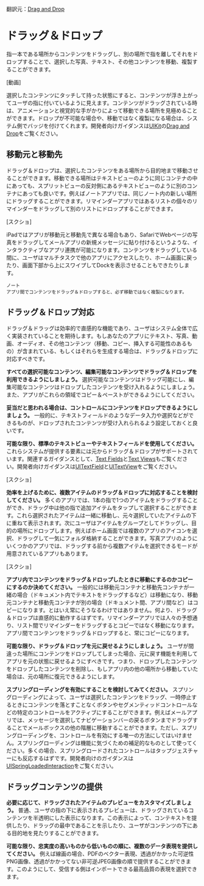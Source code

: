 翻訳元：[Drag and Drop](https://developer.apple.com/design/human-interface-guidelines/ios/user-interaction/drag-and-drop/)

# ドラッグ＆ドロップ

指一本である場所からコンテンツをドラッグし、別の場所で指を離してそれをドロップすることで、選択した写真、テキスト、その他コンテンツを移動、複製することができます。

[動画]

選択したコンテンツにタッチして持った状態にすると、コンテンツが浮き上がってユーザの指に付いているように見えます。コンテンツがドラッグされている時は、アニメーションと視覚的な手がかりによって移動できる場所を見極めることができます。ドロップが不可能な場合や、移動ではなく複製になる場合は、システム側でバッジを付けてくれます。開発者向けガイダンスは[UIKit](https://developer.apple.com/documentation/uikit)の[Drag and Drop](https://developer.apple.com/documentation/uikit/drag_and_drop)をご覧ください。

## 移動元と移動先

ドラッグ＆ドロップは、選択したコンテンツをある場所から目的地まで移動させることができます。移動できる場所はテキストビューのように同じコンテナの中にあっても、スプリットビューの反対側にあるテキストビューのように別のコンテナにあっても良いです。例えばノートアプリでは、同じノート内の新しい場所にドラッグすることができます。リマインダーアプリではあるリストの個々のリマインダーをドラッグして別のリストにドロップすることができます。

[スクショ]

iPadではアプリが移動元と移動先で異なる場合もあり、SafariでWebページの写真をドラッグしてメールアプリの新規メッセージに貼り付けるというような、インタラクティブなアプリ連携が可能になります。コンテンツをドラッグしている間に、ユーザはマルチタスクで他のアプリにアクセスしたり、ホーム画面に戻ったり、画面下部から上にスワイプしてDockを表示させることもできたりします。

```
ノート
アプリ間でコンテンツをドラッグ＆ドロップすると、必ず移動ではなく複製になります。
```

## ドラッグ＆ドロップ対応

ドラッグ＆ドラッグは効率的で直感的な機能であり、ユーザはシステム全体で広く実装されていることを期待します。もしあなたのアプリにテキスト、写真、動画、オーディオ、その他コンテンツ（移動、コピー、挿入する可能性のあるもの）が含まれている、もしくはそれらを生成する場合は、ドラッグ＆ドロップに対応すべきです。

**すべての選択可能なコンテンツ、編集可能なコンテンツでドラッグ＆ドロップを利用できるようにしましょう。** 選択可能なコンテンツはドラッグ可能にし、編集可能なコンテンツはドロップしたコンテンツを受け入れるようにしましょう。また、アプリがこれらの領域でコピー＆ペーストができるようにしてください。

**妥当だと思われる場合は、コントロールにコンテンツをドロップできるようにしましょう。** 一般的に、テキストフィールドのようなデータ入力や選択などができるものが、ドロップされたコンテンツが受け入れられるよう設定しておくと良いです。

**可能な限り、標準のテキストビューやテキストフィールドを使用してください。** これらシステムが提供する要素には元からドラッグ＆ドロップがサポートされています。関連するガイダンスとして、[Text Fields](https://developer.apple.com/design/human-interface-guidelines/ios/controls/text-fields/)と[Text Views](https://developer.apple.com/design/human-interface-guidelines/ios/views/text-views/)もご覧ください。開発者向けガイダンスは[UITextField](https://developer.apple.com/documentation/uikit/uitextfield)と[UITextView](https://developer.apple.com/documentation/uikit/uitextview)をご覧ください。

[スクショ]

**効率を上げるために、複数アイテムのドラッグ＆ドロップに対応することを検討してください。** 多くのアプリでは、1本の指で1つのアイテムをドラッグすることができ、ドラッグ中は他の指で追加アイテムをタップして選択することができます。これら選択されたアイテムは一緒に移動し、元々選択していたアイテムの下に重ねて表示されます。次にユーザはアイテムをグループとしてドラッグし、目的の場所にドロップします。例えばホーム画面では複数のアプリのアイコンを選択、ドラッグして一気にフォルダ格納することができます。写真アプリのようにいくつかのアプリでは、ドラッグする前から複数アイテムを選択できるモードが用意されているアプリもあります。

[スクショ]

**アプリ内でコンテンツをドラッグ＆ドロップしたときに移動にするのかコピーにするのか決めてください。** 一般的には移動元コンテナと移動先コンテナが一緒の場合（ドキュメント内でテキストをドラッグするなど）は移動になり、移動元コンテナと移動先コンテナが別の場合（ドキュメント間、アプリ間など）はコピーになります。とはいえ常にそうなるわけではありません。何より、ドラッグ＆ドロップは直感的に動作するはずです。リマインダーアプリでは人々の予想通り、リスト間でリマインダーをドラッグするとコピーではなく移動になります。アプリ間でコンテンツをドラッグ＆ドロップすると、常にコピーになります。

**可能な限り、ドラッグ＆ドロップを元に戻せるようにしましょう。** ユーザが間違った場所にコンテンツをドロップしてしまった場合、元に戻す機能を利用してアプリを元の状態に戻せるようにすべきです。つまり、ドロップしたコンテンツをドロップしたコンテンツを削除し、もしアプリ内の他の場所から移動していた場合は、元の場所に復元できるようにします。

**スプリングローディングを有効にすることを検討してみてください。** スプリングローディングによって、ユーザは選択したコンテンツをドラッグ、一時停止するときにコンテンツを落とすことなくボタンやセグメンティッドコントロールなどの特定のコントロールをアクティブにすることができます。例えばメールアプリでは、メッセージを選択してナビゲーションバーの戻るボタンまでドラッグすることでメールボックスの他の階層に移動することができます。ただし、スプリングローディングを、コントロールを有効にする唯一の方法にしてはいけません。スプリングローディングは機能に気づくための補足的なものとして使ってください。多くの場合、スプリングロードされたコントロールはタップジェスチャーにも反応するはずです。開発者向けのガイダンスは[UISpringLoadedInteraction](https://developer.apple.com/documentation/uikit/uispringloadedinteraction)をご覧ください。

## ドラッグコンテンツの提供

**必要に応じて、ドラッグされたアイテムのプレビューをカスタマイズしましょう。** 普通、ユーザの指の下に表示されるプレビューは、ドラッグされているコンテンツを半透明にした表示になります。この表示によって、コンテキストを提供したり、ドラッグの最中であることを示したり、ユーザがコンテンツの下にある目的地を見たりすることができます。

**可能な限り、忠実度の高いものから低いものの順に、複数のデータ表現を提供してください。** 例えば線画の場合、PDFのベクター表現、透過がかかった可逆性PNG画像、透過がかかってない非可逆JPEG画像の順で提供することができます。このようにして、受信する側はインポートできる最高品質の表現を選択できます。